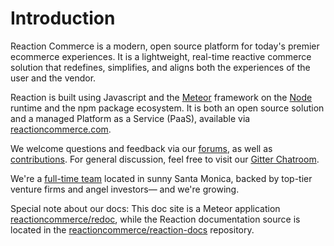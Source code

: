 # Introduction

Reaction Commerce is a modern, open source platform for today's premier ecommerce experiences. It is a lightweight, real-time reactive commerce solution that redefines, simplifies, and aligns both the experiences of the user and the vendor.

Reaction is built using Javascript and the [Meteor](https://meteor.com) framework on the [Node](https://nodejs.org) runtime and the npm package ecosystem. It is both an open source solution and a managed Platform as a Service (PaaS), available via [reactioncommerce.com](https://reactioncommerce.com).

We welcome questions and feedback via our [forums](https://forums.reactioncommerce.com), as well as [contributions](https://reactioncommerce.com/contributors). For general discussion, feel free to visit our [Gitter Chatroom](https://gitter.im/reactioncommerce/reaction).

We're a [full-time team](https://reactioncommerce.com/about) located in sunny Santa Monica, backed by top-tier venture firms and angel investors— and we're growing.

Special note about our docs: This doc site is a Meteor application [reactioncommerce/redoc](https://github.com/reactioncommerce/redoc), while the Reaction documentation source is located in the [reactioncommerce/reaction-docs](https://github.com/reactioncommerce/reaction-docs) repository.
